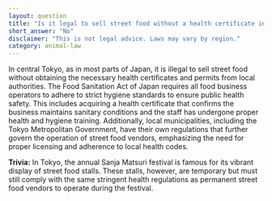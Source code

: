 ```yaml
---
layout: question
title: "Is it legal to sell street food without a health certificate in central Tokyo?"
short_answer: "No"
disclaimer: "This is not legal advice. Laws may vary by region."
category: animal-law
---
```

In central Tokyo, as in most parts of Japan, it is illegal to sell street food without obtaining the necessary health certificates and permits from local authorities. The Food Sanitation Act of Japan requires all food business operators to adhere to strict hygiene standards to ensure public health safety. This includes acquiring a health certificate that confirms the business maintains sanitary conditions and the staff has undergone proper health and hygiene training. Additionally, local municipalities, including the Tokyo Metropolitan Government, have their own regulations that further govern the operation of street food vendors, emphasizing the need for proper licensing and adherence to local health codes.

**Trivia:** In Tokyo, the annual Sanja Matsuri festival is famous for its vibrant display of street food stalls. These stalls, however, are temporary but must still comply with the same stringent health regulations as permanent street food vendors to operate during the festival.
